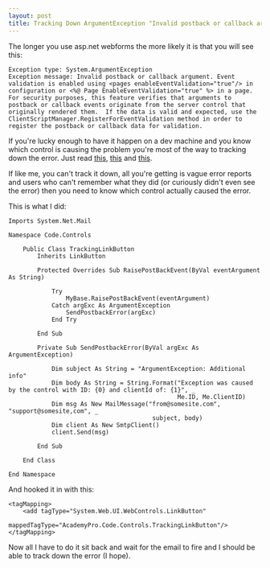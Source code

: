 ```yaml
---
layout: post
title: Tracking Down ArgumentException "Invalid postback or callback argument."
---
```


The longer you use asp.net webforms the more likely it is that you will see this:

    Exception type: System.ArgumentException
    Exception message: Invalid postback or callback argument. Event validation is enabled using <pages enableEventValidation="true"/> in configuration or <%@ Page EnableEventValidation="true" %> in a page.  For security purposes, this feature verifies that arguments to postback or callback events originate from the server control that originally rendered them.  If the data is valid and expected, use the ClientScriptManager.RegisterForEventValidation method in order to register the postback or callback data for validation.
If you're lucky enough to have it happen on a dev machine and you know which control is causing the problem you're most of the way to tracking down the error. Just read <a href="http://blogs.msdn.com/amitsh/archive/2007/07/31/why-i-get-invalid-postback-or-callback-argument-errors.aspx">this</a>, <a href="http://blogs.msdn.com/carloc/archive/2008/05/02/invalid-postback-or-callback-argument-in-asp-net.aspx">this</a> and <a href="http://niravbhattsai.blogspot.com/2007/10/invalid-postback-or-callback-argument.html">this</a>.

If like me, you can't track it down, all you're getting is vague error reports and users who can't remember what they did (or curiously didn't even see the error) then you need to know which control actually caused the error.

This is what I did:
    Imports System.Net.Mail    
	Namespace Code.Controls
	
	    Public Class TrackingLinkButton
            Inherits LinkButton
            Protected Overrides Sub RaisePostBackEvent(ByVal eventArgument As String)
                Try
                    MyBase.RaisePostBackEvent(eventArgument)
                Catch argExc As ArgumentException
                    SendPostbackError(argExc)
                End Try    
            
			End Sub        
            Private Sub SendPostbackError(ByVal argExc As ArgumentException)
        
                Dim subject As String = "ArgumentException: Additional info"
                Dim body As String = String.Format("Exception was caused by the control with ID: {0} and clientId of: {1}", _
                                                   Me.ID, Me.ClientID)
    			Dim msg As New MailMessage("from@somesite.com", "support@somesite,com", _    										subject, body)
    			Dim client As New SmtpClient()
    			client.Send(msg)
			
			End Sub          
    	End Class      
    End Namespace
And hooked it in with this:

    <tagMapping>
        <add tagType="System.Web.UI.WebControls.LinkButton"
              mappedTagType="AcademyPro.Code.Controls.TrackingLinkButton"/>    </tagMapping>
Now all I have to do it sit back and wait for the email to fire and I should be able to track down the error (I hope).
